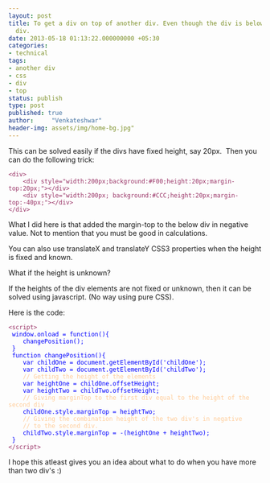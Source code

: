 ```yaml
---
layout: post
title: To get a div on top of another div. Even though the div is below the other
  div.
date: 2013-05-18 01:13:22.000000000 +05:30
categories:
- technical
tags:
- another div
- css
- div
- top
status: publish
type: post
published: true
author:     "Venkateshwar"
header-img: assets/img/home-bg.jpg"
---
```

<p>This can be solved easily if the divs have fixed height, say 20px.  Then you can do the following trick:</p>
<pre><span style="color:#993366;"><code>&lt;div&gt;
    &lt;div style="width:200px;background:#F00;height:20px;margin-top:20px;"&gt;&lt;/div&gt;
    &lt;div style="width:200px; background:#CCC;height:20px;margin-top:-40px;"&gt;&lt;/div&gt;
&lt;/div&gt;</code></span></pre>
<p>What I did here is that added the margin-top to the below div in negative value. Not to mention that you must be good in calculations.</p>
<p>You can also use translateX and translateY CSS3 properties when the height is fixed and known.</p>
<p>What if the height is unknown?</p>
<p>If the heights of the div elements are not fixed or unknown, then it can be solved using javascript. (No way using pure CSS).</p>
<p>Here is the code:</p>
<pre><code><span style="color:#993366;">&lt;script&gt;</span>
<span style="color:#0000ff;"> window.onload = function(){
    changePosition();
 }
 function changePosition(){
    var childOne = document.getElementById('childOne');
    var childTwo = document.getElementById('childTwo');
   <span style="color:#ffcc99;"> // Getting the height of the elements</span>
    var heightOne = childOne.offsetHeight;
    var heightTwo = childTwo.offsetHeight;
   <span style="color:#ffcc99;"> // Giving marginTop to the first div equal to the height of the second div</span>
    childOne.style.marginTop = heightTwo;
   <span style="color:#ffcc99;"> // Giving the combination height of the two div's in negative
    // to the second div.</span>
    childTwo.style.marginTop = -(heightOne + heightTwo);
 }</span>
<span style="color:#993366;">&lt;/script&gt;</span></code></pre>
<p>I hope this atleast gives you an idea about what to do when you have more than two div's :)</p>
